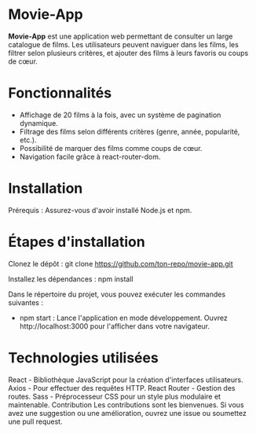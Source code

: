 # Movie-App

**Movie-App** est une application web permettant de consulter un large catalogue de films. Les utilisateurs peuvent naviguer dans les films, les filtrer selon plusieurs critères, et ajouter des films à leurs favoris ou coups de cœur.

# Fonctionnalités
- Affichage de 20 films à la fois, avec un système de pagination dynamique.
- Filtrage des films selon différents critères (genre, année, popularité, etc.).
- Possibilité de marquer des films comme coups de cœur.
- Navigation facile grâce à react-router-dom.

# Installation
Prérequis : Assurez-vous d'avoir installé Node.js et npm.

# Étapes d'installation
Clonez le dépôt : git clone https://github.com/ton-repo/movie-app.git

Installez les dépendances : npm install

Dans le répertoire du projet, vous pouvez exécuter les commandes suivantes :
- npm start : Lance l'application en mode développement. Ouvrez http://localhost:3000 pour l'afficher dans votre navigateur.

# Technologies utilisées
React - Bibliothèque JavaScript pour la création d'interfaces utilisateurs.
Axios - Pour effectuer des requêtes HTTP.
React Router - Gestion des routes.
Sass - Préprocesseur CSS pour un style plus modulaire et maintenable.
Contribution
Les contributions sont les bienvenues. Si vous avez une suggestion ou une amélioration, ouvrez une issue ou soumettez une pull request.
